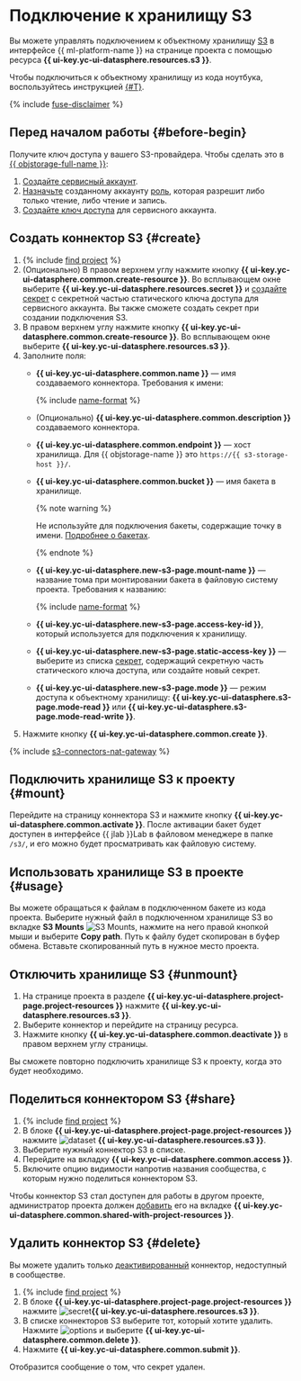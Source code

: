 # Подключение к хранилищу S3

Вы можете управлять подключением к объектному хранилищу [S3](../../../glossary/s3.md) в интерфейсе {{ ml-platform-name }} на странице проекта с помощью ресурса **{{ ui-key.yc-ui-datasphere.resources.s3 }}**.

Чтобы подключиться к объектному хранилищу из кода ноутбука, воспользуйтесь инструкцией [{#T}](connect-to-s3.md).

{% include [fuse-disclaimer](../../../_includes/datasphere/fuse-disclaimer.md) %}

## Перед началом работы {#before-begin}

Получите ключ доступа у вашего S3-провайдера. Чтобы сделать это в [{{ objstorage-full-name }}](../../../storage/):

1. [Создайте сервисный аккаунт](../../../iam/operations/sa/create.md).
1. [Назначьте](../../../iam/operations/sa/assign-role-for-sa.md) созданному аккаунту [роль](../../../storage/security/), которая разрешит либо только чтение, либо чтение и запись.
1. [Создайте ключ доступа](../../../iam/operations/sa/create-access-key.md) для сервисного аккаунта.

## Создать коннектор S3 {#create}

1. {% include [find project](../../../_includes/datasphere/ui-find-project.md) %}
1. (Опционально) В правом верхнем углу нажмите кнопку **{{ ui-key.yc-ui-datasphere.common.create-resource }}**. Во всплывающем окне выберите **{{ ui-key.yc-ui-datasphere.resources.secret }}** и [создайте секрет](secrets.md#create) с секретной частью статического ключа доступа для сервисного аккаунта. Вы также сможете создать секрет при создании подключения S3.
1. В правом верхнем углу нажмите кнопку **{{ ui-key.yc-ui-datasphere.common.create-resource }}**. Во всплывающем окне выберите **{{ ui-key.yc-ui-datasphere.resources.s3 }}**.
1. Заполните поля:
   * **{{ ui-key.yc-ui-datasphere.common.name }}** — имя создаваемого коннектора. Требования к имени:
      
     {% include [name-format](../../../_includes/name-format-2.md) %}

   * (Опционально) **{{ ui-key.yc-ui-datasphere.common.description }}** создаваемого коннектора.
   * **{{ ui-key.yc-ui-datasphere.common.endpoint }}** — хост хранилища. Для {{ objstorage-name }} это `https://{{ s3-storage-host }}/`.
   * **{{ ui-key.yc-ui-datasphere.common.bucket }}** — имя бакета в хранилище.

     {% note warning %}

     Не используйте для подключения бакеты, содержащие точку в имени. [Подробнее о бакетах](../../../storage/concepts/bucket.md).

     {% endnote %}

   * **{{ ui-key.yc-ui-datasphere.new-s3-page.mount-name }}** — название тома при монтировании бакета в файловую систему проекта. Требования к названию:

     {% include [name-format](../../../_includes/name-format.md) %}

   * **{{ ui-key.yc-ui-datasphere.new-s3-page.access-key-id }}**, который используется для подключения к хранилищу. 
   * **{{ ui-key.yc-ui-datasphere.new-s3-page.static-access-key }}** — выберите из списка [секрет](../../concepts/secrets.md), содержащий секретную часть статического ключа доступа, или создайте новый секрет.
   * **{{ ui-key.yc-ui-datasphere.new-s3-page.mode }}** — режим доступа к объектному хранилищу: **{{ ui-key.yc-ui-datasphere.s3-page.mode-read }}** или **{{ ui-key.yc-ui-datasphere.s3-page.mode-read-write }}**.
1. Нажмите кнопку **{{ ui-key.yc-ui-datasphere.common.create }}**.

{% include [s3-connectors-nat-gateway](../../../_includes/datasphere/s3-connectors-nat-gateway.md) %}

## Подключить хранилище S3 к проекту {#mount}

Перейдите на страницу коннектора S3 и нажмите кнопку **{{ ui-key.yc-ui-datasphere.common.activate }}**. После активации бакет будет доступен в интерфейсе {{ jlab }}Lab в файловом менеджере в папке `/s3/`, и его можно будет просматривать как файловую систему.

## Использовать хранилище S3 в проекте {#usage}

Вы можете обращаться к файлам в подключенном бакете из кода проекта. Выберите нужный файл в подключенном хранилище S3 во вкладке **S3 Mounts** ![S3 Mounts](../../../_assets/datasphere/bucket.svg), нажмите на него правой кнопкой мыши и выберите **Copy path**. Путь к файлу будет скопирован в буфер обмена. Вставьте скопированный путь в нужное место проекта.

## Отключить хранилище S3 {#unmount}

1. На странице проекта в разделе **{{ ui-key.yc-ui-datasphere.project-page.project-resources }}** нажмите **{{ ui-key.yc-ui-datasphere.resources.s3 }}**. 
1. Выберите коннектор и перейдите на страницу ресурса.
1. Нажмите кнопку **{{ ui-key.yc-ui-datasphere.common.deactivate }}** в правом верхнем углу страницы.

Вы сможете повторно подключить хранилище S3 к проекту, когда это будет необходимо.

## Поделиться коннектором S3 {#share}

1. {% include [find project](../../../_includes/datasphere/ui-find-project.md) %}
1. В блоке **{{ ui-key.yc-ui-datasphere.project-page.project-resources }}** нажмите ![dataset](../../../_assets/console-icons/bucket.svg) **{{ ui-key.yc-ui-datasphere.resources.s3 }}**.
1. Выберите нужный коннектор S3 в списке.
1. Перейдите на вкладку **{{ ui-key.yc-ui-datasphere.common.access }}**.
1. Включите опцию видимости напротив названия сообщества, с которым нужно поделиться коннектором S3.

Чтобы коннектор S3 стал доступен для работы в другом проекте, администратор проекта должен [добавить](../projects/use-shared-resource.md) его на вкладке **{{ ui-key.yc-ui-datasphere.common.shared-with-project-resources }}**.

## Удалить коннектор S3 {#delete}

Вы можете удалить только [деактивированный](#unmount) коннектор, недоступный в сообществе.

1. {% include [find project](../../../_includes/datasphere/ui-find-project.md) %}
1. В блоке **{{ ui-key.yc-ui-datasphere.project-page.project-resources }}** нажмите ![secret](../../../_assets/console-icons/bucket.svg)**{{ ui-key.yc-ui-datasphere.resources.s3 }}**.
1. В списке коннекторов S3 выберите тот, который хотите удалить. Нажмите ![options](../../../_assets/console-icons/ellipsis.svg) и выберите **{{ ui-key.yc-ui-datasphere.common.delete }}**.
1. Нажмите **{{ ui-key.yc-ui-datasphere.common.submit }}**.

Отобразится сообщение о том, что секрет удален. 
